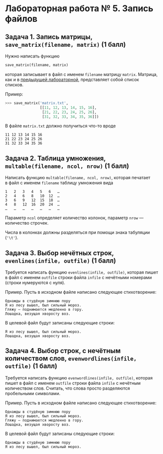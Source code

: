 Лабораторная работа № 5. Запись файлов
======================================

Задача 1. Запись матрицы, `save_matrix(filename, matrix)` (1 балл)
------------------------------------------------------------------
Нужно написать функцию
```python
save_matrix(filename, matrix)
```
которая записывает в файл с именем `filename` матрицу `matrix`. Матрица, как
и в [предыдущей лабораторной](b-lab04.md), представляет собой список списков.

Пример:

```python
>>> save_matrix('matrix.txt',
                [[11, 12, 13, 14, 15, 16],
                 [21, 22, 23, 24, 25, 26],
                 [31, 32, 33, 34, 35, 36]])
```

В файле `matrix.txt` должно получиться что-то вроде

    11 12 13 14 15 16
    21 22 23 24 25 26
    31 32 33 34 35 36


Задача 2. Таблица умножения, `multable(filename, ncol, nrow)` (1 балл)
----------------------------------------------------------------------

Написать функцию `multable(filename, ncol, nrow)`, которая печатает в файл
с именем `filename` таблицу умножения вида

    1	2	3	4	5	6	…
    2	4	6	8	10	12	…
    3	6	9	12	15	18	…
    4	8	12	16	20	24	…
    …	…	…	…	…	…	…

Параметр `ncol` определяет количество колонок, параметр `nrow` — количество
строчек.

Числа в колонках должны разделяться при помощи знака табуляции (`'\t'`).


Задача 3. Выбор нечётных строк, `evenlines(infile, outfile)` (1 балл)
---------------------------------------------------------------------
Требуется написать функцию `evenlines(infile, outfile)`, которая пишет
в файл с именем `outfile` строки файла `infile` с нечётными номерами
(строки нумеруются с нуля).

Пример. Пусть в исходном файле написано следующее стихотворение:

    Однажды в студёную зимнюю пору
    Я из лесу вышел, был сильный мороз.
    Гляжу — поднимается медленно в гору.
    Лошадка, везущая хворосту воз.

В целевой файл будут записаны следующие строки:

    Я из лесу вышел, был сильный мороз.
    Лошадка, везущая хворосту воз.


Задача 4. Выбор строк, с нечётным количеством слов, `evenwordlines(infile, outfile)` (1 балл)
---------------------------------------------------------------------------------------------
Требуется написать функцию `evenwordlines(infile, outfile)`, которая пишет
в файл с именем `outfile` строки файла `infile` с нечётным количеством слов.
Считать, что слова просто разделяются пробельными символами.

Пример. Пусть в исходном файле написано следующее стихотворение:

    Однажды в студёную зимнюю пору
    Я из лесу вышел, был сильный мороз.
    Гляжу — поднимается медленно в гору.
    Лошадка, везущая хворосту воз.

В целевой файл будут записаны следующие строки:

    Однажды в студёную зимнюю пору
    Я из лесу вышел, был сильный мороз.
